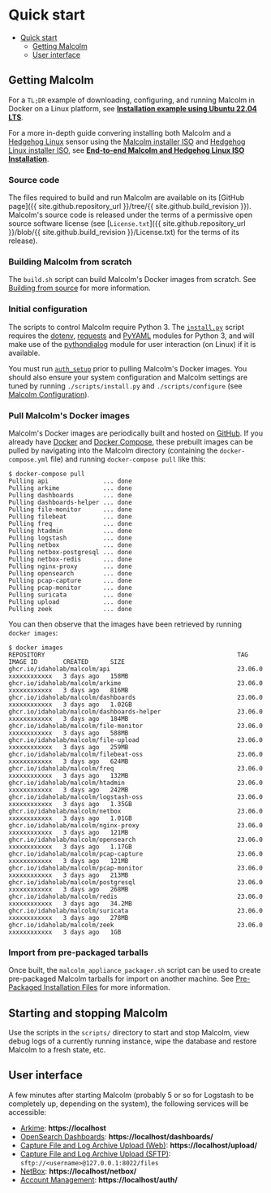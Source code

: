 # <a name="QuickStart"></a>Quick start

* [Quick start](#QuickStart)
    - [Getting Malcolm](#GetMalcolm)
    - [User interface](#UserInterfaceURLs)

## <a name="GetMalcolm"></a>Getting Malcolm

For a `TL;DR` example of downloading, configuring, and running Malcolm in Docker on a Linux platform, see **[Installation example using Ubuntu 22.04 LTS](ubuntu-install-example.md#InstallationExample)**.

For a more in-depth guide convering installing both Malcolm and a [Hedgehog Linux](hedgehog.md) sensor using the [Malcolm installer ISO](malcolm-iso.md#ISO) and [Hedgehog Linux installer ISO](hedgehog-installation.md#HedgehogInstallation), see **[End-to-end Malcolm and Hedgehog Linux ISO Installation](malcolm-hedgehog-e2e-iso-install.md#InstallationExample)**.

### Source code

The files required to build and run Malcolm are available on its [GitHub page]({{ site.github.repository_url }}/tree/{{ site.github.build_revision }}). Malcolm's source code is released under the terms of a permissive open source software license (see [`License.txt`]({{ site.github.repository_url }}/blob/{{ site.github.build_revision }}/License.txt)  for the terms of its release).

### Building Malcolm from scratch

The `build.sh` script can build Malcolm's Docker images from scratch. See [Building from source](development.md#Build) for more information.

### Initial configuration

The scripts to control Malcolm require Python 3. The [`install.py`](malcolm-config.md#ConfigAndTuning) script requires the [dotenv](https://github.com/theskumar/python-dotenv), [requests](https://docs.python-requests.org/en/latest/) and [PyYAML](https://pyyaml.org/) modules for Python 3, and will make use of the [pythondialog](https://pythondialog.sourceforge.io/) module for user interaction (on Linux) if it is available.

You must run [`auth_setup`](authsetup.md#AuthSetup) prior to pulling Malcolm's Docker images. You should also ensure your system configuration and Malcolm settings are tuned by running `./scripts/install.py` and `./scripts/configure` (see [Malcolm Configuration](malcolm-config.md#ConfigAndTuning)).
    
### Pull Malcolm's Docker images

Malcolm's Docker images are periodically built and hosted on [GitHub](https://github.com/orgs/idaholab/packages?repo_name=Malcolm). If you already have [Docker](https://www.docker.com/) and [Docker Compose](https://docs.docker.com/compose/), these prebuilt images can be pulled by navigating into the Malcolm directory (containing the `docker-compose.yml` file) and running `docker-compose pull` like this:
```
$ docker-compose pull
Pulling api               ... done
Pulling arkime            ... done
Pulling dashboards        ... done
Pulling dashboards-helper ... done
Pulling file-monitor      ... done
Pulling filebeat          ... done
Pulling freq              ... done
Pulling htadmin           ... done
Pulling logstash          ... done
Pulling netbox            ... done
Pulling netbox-postgresql ... done
Pulling netbox-redis      ... done
Pulling nginx-proxy       ... done
Pulling opensearch        ... done
Pulling pcap-capture      ... done
Pulling pcap-monitor      ... done
Pulling suricata          ... done
Pulling upload            ... done
Pulling zeek              ... done
```

You can then observe that the images have been retrieved by running `docker images`:
```
$ docker images
REPOSITORY                                                     TAG               IMAGE ID       CREATED      SIZE
ghcr.io/idaholab/malcolm/api                                   23.06.0           xxxxxxxxxxxx   3 days ago   158MB
ghcr.io/idaholab/malcolm/arkime                                23.06.0           xxxxxxxxxxxx   3 days ago   816MB
ghcr.io/idaholab/malcolm/dashboards                            23.06.0           xxxxxxxxxxxx   3 days ago   1.02GB
ghcr.io/idaholab/malcolm/dashboards-helper                     23.06.0           xxxxxxxxxxxx   3 days ago   184MB
ghcr.io/idaholab/malcolm/file-monitor                          23.06.0           xxxxxxxxxxxx   3 days ago   588MB
ghcr.io/idaholab/malcolm/file-upload                           23.06.0           xxxxxxxxxxxx   3 days ago   259MB
ghcr.io/idaholab/malcolm/filebeat-oss                          23.06.0           xxxxxxxxxxxx   3 days ago   624MB
ghcr.io/idaholab/malcolm/freq                                  23.06.0           xxxxxxxxxxxx   3 days ago   132MB
ghcr.io/idaholab/malcolm/htadmin                               23.06.0           xxxxxxxxxxxx   3 days ago   242MB
ghcr.io/idaholab/malcolm/logstash-oss                          23.06.0           xxxxxxxxxxxx   3 days ago   1.35GB
ghcr.io/idaholab/malcolm/netbox                                23.06.0           xxxxxxxxxxxx   3 days ago   1.01GB
ghcr.io/idaholab/malcolm/nginx-proxy                           23.06.0           xxxxxxxxxxxx   3 days ago   121MB
ghcr.io/idaholab/malcolm/opensearch                            23.06.0           xxxxxxxxxxxx   3 days ago   1.17GB
ghcr.io/idaholab/malcolm/pcap-capture                          23.06.0           xxxxxxxxxxxx   3 days ago   121MB
ghcr.io/idaholab/malcolm/pcap-monitor                          23.06.0           xxxxxxxxxxxx   3 days ago   213MB
ghcr.io/idaholab/malcolm/postgresql                            23.06.0           xxxxxxxxxxxx   3 days ago   268MB
ghcr.io/idaholab/malcolm/redis                                 23.06.0           xxxxxxxxxxxx   3 days ago   34.2MB
ghcr.io/idaholab/malcolm/suricata                              23.06.0           xxxxxxxxxxxx   3 days ago   278MB
ghcr.io/idaholab/malcolm/zeek                                  23.06.0           xxxxxxxxxxxx   3 days ago   1GB
```

### Import from pre-packaged tarballs

Once built, the `malcolm_appliance_packager.sh` script can be used to create pre-packaged Malcolm tarballs for import on another machine. See [Pre-Packaged Installation Files](development.md#Packager) for more information.

## Starting and stopping Malcolm

Use the scripts in the `scripts/` directory to start and stop Malcolm, view debug logs of a currently running
instance, wipe the database and restore Malcolm to a fresh state, etc.

## <a name="UserInterfaceURLs"></a>User interface

A few minutes after starting Malcolm (probably 5 or so for Logstash to be completely up, depending on the system), the following services will be accessible:

* [Arkime](https://arkime.com/): **https://localhost**
* [OpenSearch Dashboards](https://opensearch.org/docs/latest/dashboards/index/): **https://localhost/dashboards/**
* [Capture File and Log Archive Upload (Web)](upload.md#Upload): **https://localhost/upload/**
* [Capture File and Log Archive Upload (SFTP)](upload.md#Upload): `sftp://<username>@127.0.0.1:8022/files`
* [NetBox](asset-interaction-analysis.md#AssetInteractionAnalysis): **https://localhost/netbox/**
* [Account Management](authsetup.md#AuthBasicAccountManagement): **https://localhost/auth/**